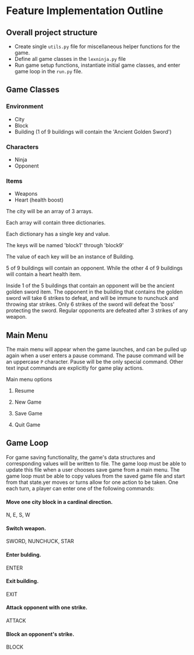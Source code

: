 # Feature Implementation Outline

## Overall project structure
* Create single `utils.py` file for miscellaneous helper functions for the game.
* Define all game classes in the `lexninja.py` file
* Run game setup functions, instantiate initial game classes, and enter game loop
in the `run.py` file.

## Game Classes

### Environment
* City
* Block
* Building (1 of 9 buildings will contain the 'Ancient Golden Sword')

### Characters
* Ninja
* Opponent

### Items
* Weapons
* Heart (health boost)

The city will be an array of 3 arrays.

Each array will contain three dictionaries.

Each dictionary has a single key and value.

The keys will be named 'block1' through 'block9'

The value of each key will be an instance of Building.

5 of 9 buildings will contain an opponent. While the other
4 of 9 buildings will contain a heart health item.

Inside 1 of the 5 buildings that contain an opponent will be the
ancient golden sword item. The opponent in the building that contains
the golden sword will take 6 strikes to defeat, and will be immune to 
nunchuck and throwing star strikes. Only 6 strikes of the sword will
defeat the 'boss' protecting the sword. Regular opponents are defeated after
3 strikes of any weapon.

## Main Menu

The main menu will appear when the game launches, and can be pulled up again
when a user enters a pause command. The pause command will be an uppercase `P`
character. Pause will be the only special command. Other text input commands are
explicitly for game play actions.

Main menu options

1. Resume

2. New Game

3. Save Game

4. Quit Game

## Game Loop

For game saving functionality, the game's data structures and corresponding
values will be written to file. The game loop must be able to update this file
when a user chooses save game from a main menu. The game loop must be  able to 
copy values from the saved game file and start from that state.yer moves or turns allow for one action to be taken.
One each turn, a player can enter one of the following commands:
 
#### Move one city block in a cardinal direction.

N, E, S, W

#### Switch weapon.

SWORD, NUNCHUCK, STAR

#### Enter bulding.

ENTER

#### Exit building.

EXIT

#### Attack opponent with one strike.

ATTACK

#### Block an opponent's strike.

BLOCK 
























